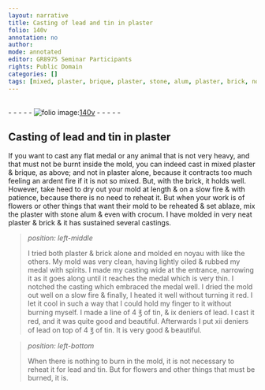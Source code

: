 ```yaml
---
layout: narrative
title: Casting of lead and tin in plaster
folio: 140v
annotation: no
author:
mode: annotated
editor: GR8975 Seminar Participants
rights: Public Domain
categories: []
tags: [mixed, plaster, brique, plaster, stone, alum, plaster, brick, noyau, tin, lead]
---
```


 <br/>- - - - - <a href="http://gallica.bnf.fr/ark:/12148/btv1b10500001g/f286.item.r="><img src="../assets/photo-icon.png" alt="folio image: " style="display:inline-block; margin-bottom:-3px;"/>140v</a> - - - - - <br/> 
## Casting of lead and tin in plaster

  
 If you want to cast any flat medal or any animal that is not very heavy, and that must not be burnt inside the mold, you can indeed cast in <span class="material">mixed plaster</span> & <span class="material">brique</span>, as above; and not in plaster alone, because it contracts too much feeling an ardent fire if it is not so mixed. But, with the brick, it holds well. However, take heed to dry out your mold at length & on a slow fire & with patience, because there is no need to reheat it. But when your work is of flowers or other things that want their mold to be reheated & set ablaze, mix the <span class="material">plaster</span> with <span class="material">stone alum</span> & even with crocum. I have molded in very neat <span class="material">plaster</span> & <span class="material">brick</span> & it has sustained several castings. 
 
> *position: left-middle*
> 
>  I tried both plaster & brick alone and molded en <span class="material">noyau</span> with like the others. My mold was very clean, having lightly oiled & rubbed my medal with spirits. I made my casting wide at the entrance, narrowing it as it goes along until it reaches the medal which is very thin. I notched the casting which embraced the medal well. I dried the mold out well on a slow fire & finally, I heated it well without turning it red. I let it cool in such a way that I could hold my finger to it without burning myself. I made a line of 4 ℥ of <span class="material">tin</span>, & ix deniers of <span class="material">lead</span>. I cast it <span class="color">red</span>, and it was quite good and beautiful. Afterwards I put xii deniers of lead on top of 4 ℥ of tin. It is very good & beautiful. 
 
> *position: left-bottom*
> 
>  When there is nothing to burn in the mold, it is not necessary to reheat it for lead and tin. But for flowers and other things that must be burned, it is. 
  